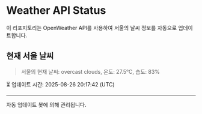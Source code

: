 
# Weather API Status

이 리포지토리는 OpenWeather API를 사용하여 서울의 날씨 정보를 자동으로 업데이트합니다.

## 현재 서울 날씨
> 서울의 현재 날씨: overcast clouds, 온도: 27.5°C, 습도: 83%

⏳ 업데이트 시간: 2025-08-26 20:17:42 (UTC)

---
자동 업데이트 봇에 의해 관리됩니다.
